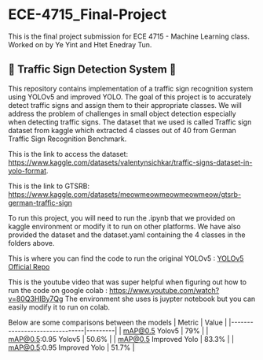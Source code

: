 # ECE-4715_Final-Project
This is the final project submission for ECE 4715 - Machine Learning class. Worked on by Ye Yint and Htet Enedray Tun.
## 🚀 Traffic Sign Detection System 🎯

  This repository contains implementation of a traffic sign recognition system using YOLOv5 and improved YOLO. The goal of this project is to accurately detect traffic signs and assign them to their appropriate classes. We will address the problem of challenges in small object detection especially when detecting traffic signs. The dataset that we used is called Traffic sign dataset from kaggle which extracted 4 classes out of 40 from German Traffic Sign Recognition Benchmark. 

This is the link to access the dataset: https://www.kaggle.com/datasets/valentynsichkar/traffic-signs-dataset-in-yolo-format.

This is the link to GTSRB: https://www.kaggle.com/datasets/meowmeowmeowmeowmeow/gtsrb-german-traffic-sign

To run this project, you will need to run the .ipynb that we provided on kaggle environment or modify it to run on other platforms. 
We have also provided the dataset and the dataset.yaml containing the 4 classes in the folders above. 

This is where you can find the code to run the original YOLOv5 : [YOLOv5 Official Repo](https://github.com/ultralytics/yolov5)

This is the youtube video that was super helpful when figuring out how to run the code on google colab : https://www.youtube.com/watch?v=80Q3HIBy7Qg
The environment she uses is juypter notebook but you can easily modify it to run on colab. 


Below are some comparisons between the models 
| Metric                        | Value   |
|-------------------------------|---------|
| mAP@0.5  Yolov5               | 79%     |
| mAP@0.5:0.95 Yolov5           | 50.6%   |
| mAP@0.5   Improved Yolo       | 83.3%   |
| mAP@0.5:0.95   Improved Yolo  | 51.7%   |
